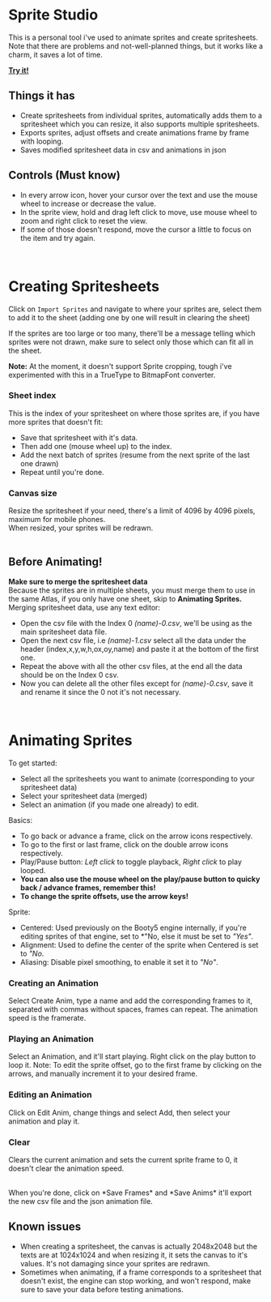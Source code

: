# Sprite Studio
This is a personal tool i've used to animate sprites and create spritesheets.
Note that there are problems and not-well-planned things, but it works like a charm, it saves a lot of time.

**<a href ='https://andrewdevcup.github.io/SpriteStudio/index.html'>Try it!</a>**

## Things it has
- Create spritesheets from individual sprites, automatically adds them to a spritesheet which you can resize, it also supports multiple spritesheets.
- Exports sprites, adjust offsets and create animations frame by frame with looping.
- Saves modified spritesheet data in csv and animations in json

## Controls (Must know)
- In every arrow icon, hover your cursor over the text and use the mouse wheel to increase or decrease the value.
- In the sprite view, hold and drag left click to move, use mouse wheel to zoom and right click to reset the view.
- If some of those doesn't respond, move the cursor a little to focus on the item and try again.
<br>

# Creating Spritesheets

Click on <code>Import Sprites</code> and navigate to where your sprites are, select them to add it to the sheet (adding one by one will result in clearing the sheet)

If the sprites are too large or too many, there'll be a message telling which sprites were not drawn, make sure to select only those which can fit all in the sheet.

**Note:** At the moment, it doesn't support Sprite cropping, tough i've experimented with this in a TrueType to BitmapFont converter.

### Sheet index 
This is the index of your spritesheet on where those sprites are, if you have more sprites that doesn't fit:
- Save that spritesheet with it's data.
- Then add one (mouse wheel up) to the index.
- Add the next batch of sprites (resume from the next sprite of the last one drawn)
- Repeat until you're done.

### Canvas size
Resize the spritesheet if your need, there's a limit of 4096 by 4096 pixels, maximum for mobile phones.<br>
When resized, your sprites will be redrawn.
<br>
<br>
## Before Animating!
**Make sure to merge the spritesheet data**<br>
Because the sprites are in multiple sheets, you must merge them to use in the same Atlas, if you only have one sheet, skip to **Animating Sprites.**<br>
Merging spritesheet data, use any text editor:
- Open the csv file with the Index 0 *(name)-0.csv*, we'll be using as the main spritesheet data file.
- Open the next csv file, i.e *(name)-1.csv* select all the data under the header (index,x,y,w,h,ox,oy,name) and paste it at the bottom of the first one.
- Repeat the above with all the other csv files, at the end all the data should be on the Index 0 csv.
- Now you can delete all the other files except for *(name)-0.csv*, save it and rename it since the 0 not it's not necessary.
<br>

# Animating Sprites
To get started:
- Select all the spritesheets you want to animate (corresponding to your spritesheet data)
- Select your spritesheet data (merged)
- Select an animation (if you made one already) to edit.

Basics:
- To go back or advance a frame, click on the arrow icons respectively.
- To go to the first or last frame, click on the double arrow icons respectively.
- Play/Pause button: *Left click* to toggle playback, *Right click* to play looped.
- **You can also use the mouse wheel on the play/pause button to quicky back / advance frames, remember this!**
- **To change the sprite offsets, use the arrow keys!**

Sprite:
- Centered: Used previously on the Booty5 engine internally, if you're editing sprites of that engine, set to *"No, else it must be set to *"Yes"*.
- Alignment: Used to define the center of the sprite when Centered is set to *"No*.
- Aliasing: Disable pixel smoothing, to enable it set it to *"No"*.

### Creating an Animation
Select Create Anim, type a name and add the corresponding frames to it, separated with commas without spaces, frames can repeat. The animation speed is the framerate.

### Playing an Animation
Select an Animation, and it'll start playing. Right click on the play button to loop it.
Note: To edit the sprite offset, go to the first frame by clicking on the arrows, and manually increment it to your desired frame.

### Editing an Animation
Click on Edit Anim, change things and select Add, then select your animation and play it.

### Clear
Clears the current animation and sets the current sprite frame to 0, it doesn't clear the animation speed.

<br>
When you're done, click on *Save Frames* and *Save Anims* it'll export the new csv file and the json animation file.

## Known issues
- When creating a spritesheet, the canvas is actually 2048x2048 but the texts are at 1024x1024 and when resizing it, it sets the canvas to it's values. It's not damaging since your sprites are redrawn.
- Sometimes when animating, if a frame corresponds to a spritesheet that doesn't exist, the engine can stop working, and won't respond, make sure to save your data before testing animations.
